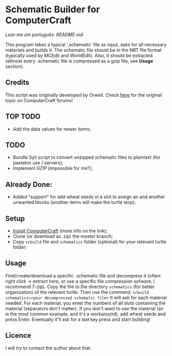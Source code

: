# Schematic Builder for ComputerCraft

*Leia-me em português: README.md*

This program takes a typical '.schematic' file as input, asks for all necessary materials and builds it. The schematic file should be in the NBT file format (typically used by MCEdit and WorldEdit). Also, it should be extracted (allmost every .schematic file is compressed as a gzip file, see **Usage** section).

## Credits

This script was originally developed by Orwell. Check [here](http://www.computercraft.info/forums2/index.php?/topic/1949-turtle-schematic-file-builder/) for the original topic on ComputerCraft forums!

## TOP TODO

* Add the data values for newer items;

## TODO

* Bundle Syli script to convert unzipped schematic files to plaintext (for pastebin use / servers);
* Implement GZIP (impossible for me?);

## Already Done:

* Added "support" for add wheat seeds in a slot to assign air and another unwanted blocks (another items will make the turtle stop);

## Setup

* [Install ComputerCraft](http://www.computercraft.info/download/) (more info on the link);
* Clone (or download as .zip) the *master* branch;
* Copy `scbuild` file and `schematics` folder (optional) for your relevant turtle folder;

## Usage

Find/create/download a specific .schematic file and decompress it (often: right click -> extract here, or use a specific file compression sofware, i recommend 7-zip).
Copy the file to the directory `schematics` (for better organization) of the relevant turtle.
Then use the command: `scbuild schematics\<your decompressed schematic file>`
It will ask for each material needed. For each material, you enter the numbers of all slots containing the material (separators don't matter). If you don't want to use the material (air is the most common example, and it's a workaround), add wheat seeds and press Enter.
Eventually it'll ask for a last key press and start building!

## Licence

I will try to contact the author about that.